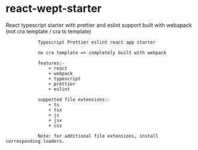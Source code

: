 # react-wept-starter

React typescript starter with prettier and eslint support built with webapack (not cra template / cra ts template)

```
            Typescript Prettier eslint react app starter

            no cra template => completely built with webpack

            features:-
                + react
                + webpack
                + typescript
                + prettier
                + eslint

            supported file extensions:-
                + ts
                + tsx
                + js
                + jsx
                + css

            Note: for additional file extensions, install corresponding loaders.
```
